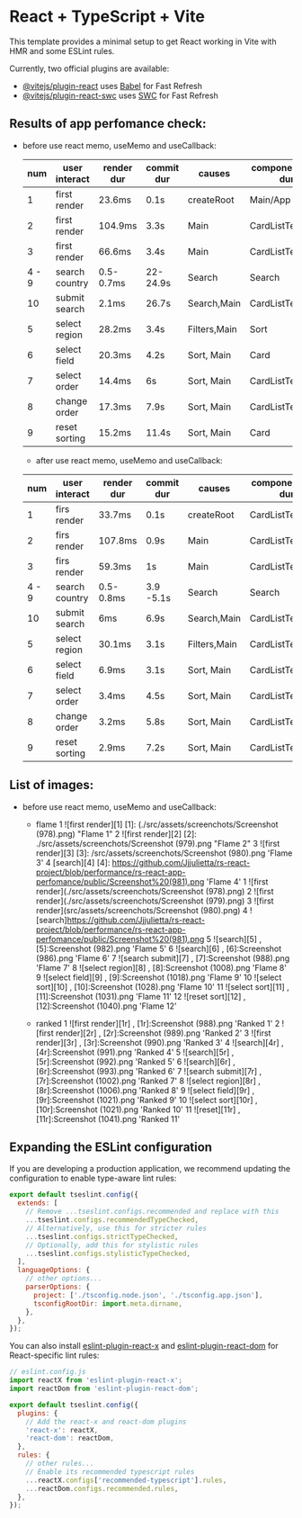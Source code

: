 # React + TypeScript + Vite

This template provides a minimal setup to get React working in Vite with HMR and some ESLint rules.

Currently, two official plugins are available:

- [@vitejs/plugin-react](https://github.com/vitejs/vite-plugin-react/blob/main/packages/plugin-react/README.md) uses [Babel](https://babeljs.io/) for Fast Refresh
- [@vitejs/plugin-react-swc](https://github.com/vitejs/vite-plugin-react-swc) uses [SWC](https://swc.rs/) for Fast Refresh

## Results of app perfomance check:

- before use react memo, useMemo and useCallback:

  | num   | user interact  | render dur | commit dur | causes       | component max dur | why rendered  |
  | ----- | -------------- | ---------- | ---------- | ------------ | ----------------- | ------------- |
  | 1     | first render   | 23.6ms     | 0.1s       | createRoot   | Main/App          | first timeren |
  | 2     | first render   | 104.9ms    | 3.3s       | Main         | CardListTemplate  | props changed |
  | 3     | first render   | 66.6ms     | 3.4s       | Main         | CardListTemplate  | props changed |
  | 4 - 9 | search country | 0.5-0.7ms  | 22-24.9s   | Search       | Search            |
  | 10    | submit search  | 2.1ms      | 26.7s      | Search,Main  | CardListTemplate  | props changed |
  | 5     | select region  | 28.2ms     | 3.4s       | Filters,Main | Sort              | props changed |
  | 6     | select field   | 20.3ms     | 4.2s       | Sort, Main   | Card              | parent comp   |
  | 7     | select order   | 14.4ms     | 6s         | Sort, Main   | CardListTemplate  | props changed |
  | 8     | change order   | 17.3ms     | 7.9s       | Sort, Main   | CardListTemplate  | props changed |
  | 9     | reset sorting  | 15.2ms     | 11.4s      | Sort, Main   | Card              | parent comp   |

  - after use react memo, useMemo and useCallback:

  | num   | user interact  | render dur | commit dur | causes       | component max dur | why rendered   |
  | ----- | -------------- | ---------- | ---------- | ------------ | ----------------- | -------------- |
  | 1     | firs render    | 33.7ms     | 0.1s       | createRoot   | CardListTemplate  | first time ren |
  | 2     | firs render    | 107.8ms    | 0.9s       | Main         | CardListTemplate  | props changed  |
  | 3     | firs render    | 59.3ms     | 1s         | Main         | CardListTemplate  | props changed  |
  | 4 - 9 | search country | 0.5-0.8ms  | 3.9 -5.1s  | Search       | Search            |
  | 10    | submit search  | 6ms        | 6.9s       | Search,Main  | CardListTemplate  | props changed  |
  | 5     | select region  | 30.1ms     | 3.1s       | Filters,Main | CardListTemplate  | props changed  |
  | 6     | select field   | 6.9ms      | 3.1s       | Sort, Main   | CardListTemplate  | props changed  |
  | 7     | select order   | 3.4ms      | 4.5s       | Sort, Main   | CardListTemplate  | props changed  |
  | 8     | change order   | 3.2ms      | 5.8s       | Sort, Main   | CardListTemplate  | props changed  |
  | 9     | reset sorting  | 2.9ms      | 7.2s       | Sort, Main   | CardListTemplate  | props changed  |

## List of images:

- before use react memo, useMemo and useCallback:

  - flame
    1 ![first render][1]
    [1]: (./src/assets/screenchots/Screenshot (978).png) "Flame 1"
    2 ![first render][2]
    [2]: ./src/assets/screenchots/Screenshot (979).png "Flame 2"
    3 ![first render][3]
    [3]: /src/assets/screenchots/Screenshot (980).png 'Flame 3'
    4 [search][4]
    [4]: https://github.com/Jjjulietta/rs-react-project/blob/performance/rs-react-app-perfomance/public/Screenshot%20(981).png 'Flame 4'
    1 ![first render](./src/assets/screenchots/Screenshot (978).png)
    2 ![first render](./src/assets/screenchots/Screenshot (979).png)
    3 ![first render](src/assets/screenchots/Screenshot (980).png)
    4 ![search]<https://github.com/Jjjulietta/rs-react-project/blob/performance/rs-react-app-perfomance/public/Screenshot%20(981).png>
    5 ![search][5] , [5]:Screenshot (982).png 'Flame 5'
    6 ![search][6] , [6]:Screenshot (986).png 'Flame 6'
    7 ![search submit][7] , [7]:Screenshot (988).png 'Flame 7'
    8 ![select region][8] , [8]:Screenshot (1008).png 'Flame 8'
    9 ![select field][9] , [9]:Screenshot (1018).png 'Flame 9'
    10 ![select sort][10] , [10]:Screenshot (1028).png 'Flame 10'
    11 ![select sort][11] , [11]:Screenshot (1031).png 'Flame 11'
    12 ![reset sort][12] , [12]:Screenshot (1040).png 'Flame 12'

  - ranked
    1 ![first render][1r] , [1r]:Screenshot (988).png 'Ranked 1'
    2 ![first render][2r] , [2r]:Screenshot (989).png 'Ranked 2'
    3 ![first render][3r] , [3r]:Screenshot (990).png 'Ranked 3'
    4 ![search][4r] , [4r]:Screenshot (991).png 'Ranked 4'
    5 ![search][5r] , [5r]:Screenshot (992).png 'Ranked 5'
    6 ![search][6r] , [6r]:Screenshot (993).png 'Ranked 6'
    7 ![search submit][7r] , [7r]:Screenshot (1002).png 'Ranked 7'
    8 ![select region][8r] , [8r]:Screenshot (1006).png 'Ranked 8'
    9 ![select field][9r] , [9r]:Screenshot (1021).png 'Ranked 9'
    10 ![select sort][10r] , [10r]:Screenshot (1021).png 'Ranked 10'
    11 ![reset][11r] , [11r]:Screenshot (1041).png 'Ranked 11'

## Expanding the ESLint configuration

If you are developing a production application, we recommend updating the configuration to enable type-aware lint rules:

```js
export default tseslint.config({
  extends: [
    // Remove ...tseslint.configs.recommended and replace with this
    ...tseslint.configs.recommendedTypeChecked,
    // Alternatively, use this for stricter rules
    ...tseslint.configs.strictTypeChecked,
    // Optionally, add this for stylistic rules
    ...tseslint.configs.stylisticTypeChecked,
  ],
  languageOptions: {
    // other options...
    parserOptions: {
      project: ['./tsconfig.node.json', './tsconfig.app.json'],
      tsconfigRootDir: import.meta.dirname,
    },
  },
});
```

You can also install [eslint-plugin-react-x](https://github.com/Rel1cx/eslint-react/tree/main/packages/plugins/eslint-plugin-react-x) and [eslint-plugin-react-dom](https://github.com/Rel1cx/eslint-react/tree/main/packages/plugins/eslint-plugin-react-dom) for React-specific lint rules:

```js
// eslint.config.js
import reactX from 'eslint-plugin-react-x';
import reactDom from 'eslint-plugin-react-dom';

export default tseslint.config({
  plugins: {
    // Add the react-x and react-dom plugins
    'react-x': reactX,
    'react-dom': reactDom,
  },
  rules: {
    // other rules...
    // Enable its recommended typescript rules
    ...reactX.configs['recommended-typescript'].rules,
    ...reactDom.configs.recommended.rules,
  },
});
```
